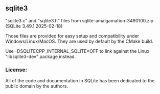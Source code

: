 sqlite3
-------

"sqlite3.c" and "sqlite3.h" files from sqlite-amalgamation-3490100.zip (SQLite 3.49.1 2025-02-18)

Those files are provided for easy setup and compatibility under Windows/Linux/MacOS.
They are used by default by the CMake build.

Use -DSQLITECPP_INTERNAL_SQLITE=OFF to link against the Linux "libsqlite3-dev" package instead.

### License:

All of the code and documentation in SQLite has been dedicated to the public domain by the authors.

